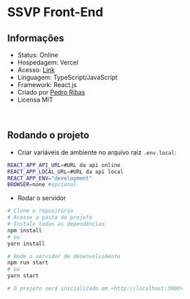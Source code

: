 # SSVP Front-End

## Informações

- Status: Online
- Hospedagem: Vercel
- Acesso: [Link](https://doarssvp.vercel.app)
- Linguagem: TypeScript/JavaScript
- Framework: React.js
- Criado por [Pedro Ribas](https://github.com/pedroibribas)
- Licensa MIT

<br/>

## Rodando o projeto

- Criar variáveis de ambiente no arquivo raiz `.env.local`:

```bash
REACT_APP_API_URL=#URL da api online
REACT_APP_LOCAL_URL=#URL da api local
REACT_APP_ENV="development"
BROWSER=none #opcional
```

- Rodar o servidor

```bash
# Clone o repositório
# Acesse a pasta do projeto
# Instale todas as dependências
npm install
# ou
yarn install

# Rode o servidor de desenvolvimento
npm run start
# ou
yarn start

# O projeto será inicializado em <http://localhost:3000>
```


